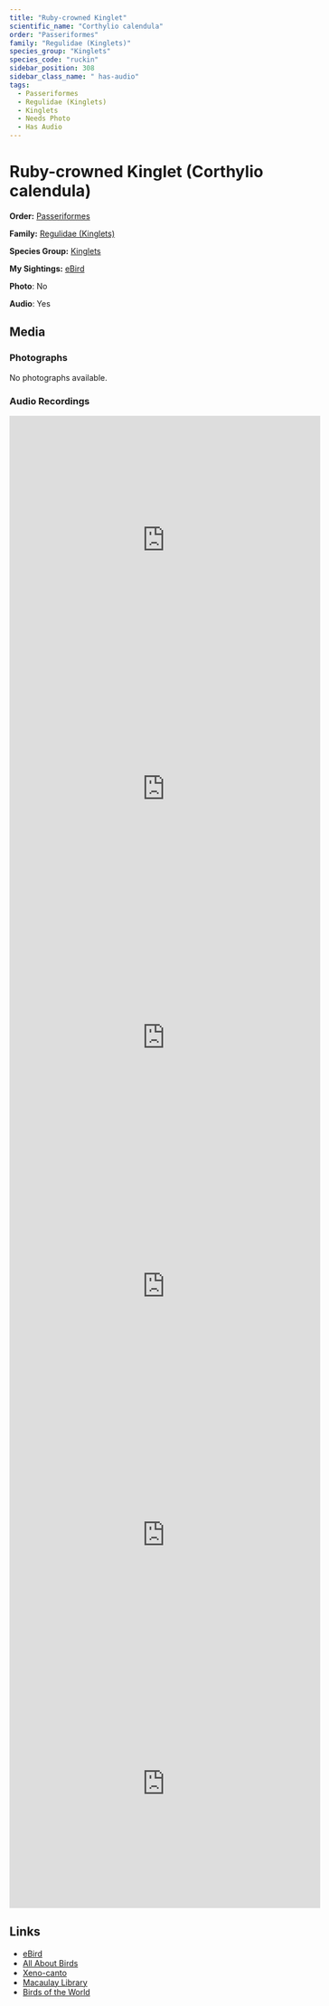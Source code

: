 ```yaml
---
title: "Ruby-crowned Kinglet"
scientific_name: "Corthylio calendula"
order: "Passeriformes"
family: "Regulidae (Kinglets)"
species_group: "Kinglets"
species_code: "ruckin"
sidebar_position: 308
sidebar_class_name: " has-audio"
tags: 
  - Passeriformes
  - Regulidae (Kinglets)
  - Kinglets
  - Needs Photo
  - Has Audio
---
```


# Ruby-crowned Kinglet (Corthylio calendula)

**Order:** [Passeriformes](/tags/passeriformes)

**Family:** [Regulidae (Kinglets)](/tags/regulidae-kinglets)

**Species Group:** [Kinglets](/tags/kinglets)

**My Sightings:** [eBird](https://ebird.org/lifelist?r=world&time=life&spp=ruckin)

**Photo**: No 

**Audio**: Yes

## Media
### Photographs
No photographs available.

### Audio Recordings
<iframe src="https://macaulaylibrary.org/asset/626557557/embed" width="550" height="440" frameborder="0" allowfullscreen></iframe>
<iframe src="https://macaulaylibrary.org/asset/626618113/embed" width="550" height="440" frameborder="0" allowfullscreen></iframe>
<iframe src="https://macaulaylibrary.org/asset/626995435/embed" width="550" height="440" frameborder="0" allowfullscreen></iframe>
<iframe src="https://macaulaylibrary.org/asset/626995436/embed" width="550" height="440" frameborder="0" allowfullscreen></iframe>
<iframe src="https://macaulaylibrary.org/asset/626559382/embed" width="550" height="440" frameborder="0" allowfullscreen></iframe>
<iframe src="https://macaulaylibrary.org/asset/626559392/embed" width="550" height="440" frameborder="0" allowfullscreen></iframe>

## Links
* [eBird](https://ebird.org/species/ruckin) 
* [All About Birds](https://www.allaboutbirds.org/guide/ruckin) 
* [Xeno-canto](https://www.xeno-canto.org/species/corthylio-calendula) 
* [Macaulay Library](https://search.macaulaylibrary.org/catalog?taxonCode=ruckin&sort=rating_rank_desc)
* [Birds of the World](https://birdsoftheworld.org/bow/species/ruckin)
